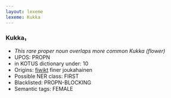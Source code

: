 ```yaml
---
layout: lexeme
lexeme: Kukka
---
```


###  Kukka₁

* _This rare proper noun overlaps more common *Kukka* (flower)_
* UPOS:  PROPN
* in KOTUS dictionary under:  10
* Origins: [fiwikt](https://fi.wiktionary.org/wiki/Kukka) finer joukahainen 
* Possible NER class:  FIRST
* Blacklisted:  PROPN-BLOCKING
* Semantic tags:  FEMALE

